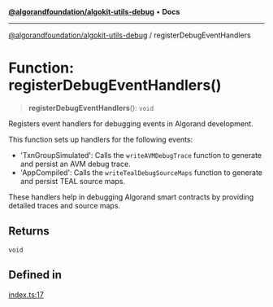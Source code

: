 [**@algorandfoundation/algokit-utils-debug**](../README.md) • **Docs**

***

[@algorandfoundation/algokit-utils-debug](../README.md) / registerDebugEventHandlers

# Function: registerDebugEventHandlers()

> **registerDebugEventHandlers**(): `void`

Registers event handlers for debugging events in Algorand development.

This function sets up handlers for the following events:
- 'TxnGroupSimulated': Calls the `writeAVMDebugTrace` function to generate and persist an AVM debug trace.
- 'AppCompiled': Calls the `writeTealDebugSourceMaps` function to generate and persist TEAL source maps.

These handlers help in debugging Algorand smart contracts by providing detailed traces and source maps.

## Returns

`void`

## Defined in

[index.ts:17](https://github.com/algorandfoundation/algokit-utils-ts-debug/blob/main/src/index.ts#L17)
